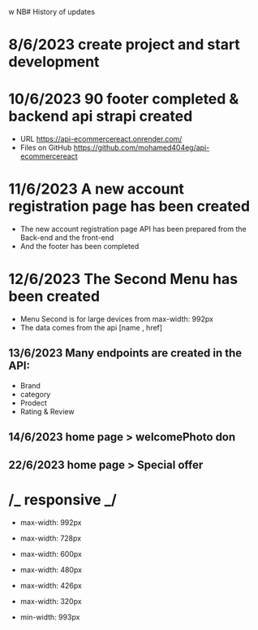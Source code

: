 w NB# History of updates

# 8/6/2023 create project and start development

# 10/6/2023 90 footer completed & backend api strapi created

- URL https://api-ecommercereact.onrender.com/
- Files on GitHub https://github.com/mohamed404eg/api-ecommercereact

# 11/6/2023 A new account registration page has been created

- The new account registration page API has been prepared from the Back-end and the front-end
- And the footer has been completed

# 12/6/2023 The Second Menu has been created

- Menu Second is for large devices from max-width: 992px
- The data comes from the api [name , href]

## 13/6/2023 Many endpoints are created in the API:

- Brand
- category
- Prodect
- Rating & Review


## 14/6/2023 home page  > welcomePhoto don
## 22/6/2023 home page  > Special offer

# /_ responsive _/

- max-width: 992px
- max-width: 728px
- max-width: 600px
- max-width: 480px
- max-width: 426px
- max-width: 320px

- min-width: 993px
